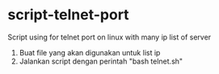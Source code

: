 # script-telnet-port
Script using for telnet port on linux with many ip list of server
1. Buat file yang akan digunakan untuk list ip
2. Jalankan script dengan perintah "bash telnet.sh"
